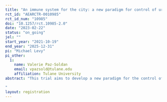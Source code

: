 ```yaml
---
title: "An immune system for the city: a new paradigm for control of urban disease vectors"
rct_id: "AEARCTR-0010985"
rct_id_num: "10985"
doi: "10.1257/rct.10985-2.0"
date: "2023-02-22"
status: "on_going"
jel: ""
start_year: "2021-10-19"
end_year: "2025-12-31"
pi: "Michael Levy"
pi_other:
  1:
    name: Valerie Paz-Soldan
    email: vpazsold@tulane.edu
    affiliation: Tulane University
abstract: "This trial aims to develop a new paradigm for the control of dangerous insects patterned after the adaptive immune system. The project will adapt aspects of the immune system from the scale of cells to that of landscapes, and test the new approach against a conventional one using a randomized cluster design in an ongoing Chagas disease vector control program in the city of Arequipa, Peru. We will use a framework from Implementation Science—the Reach, Effectiveness, Adoption, Implementation, and Maintenance (RE-AIM) framework— to ensure rigor and reproducibility. The trial and subsequent evaluations will bridge participatory research and computational sciences to develop sustainable systems for the surveillance and control of Chagas disease vectors, as well as disease agents in general. 
"
layout: registration
---
```


